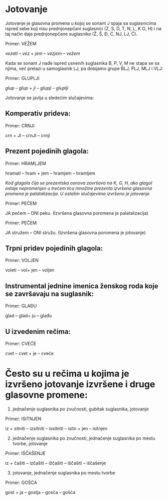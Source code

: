 # Jotovanje  

Jotovanje je glasovna promena u kojoj se sonant J spaja sa suglasnicima ispred sebe koji nisu prednjonepčani suglasnici (Z, S, D, T, N, L, K G, H) 
i na taj način daje prednjonepčane suglasnike (Ž, Š, Đ, Ć, NJ, LJ, Č).

Primer: VEŽEM

_vezati – vez + jem – vezjem – vežem_

Kada se sonant J nađe ispred usnenih suglasnika B, P, V, M ne stapa se sa njima, već prelazi u samoglasnik LJ, pa dobijamo grupe BLJ, PLJ, MLJ i VLJ:

Primer: GLUPLJI

_glup – glup + ji – glupji – gluplji_

Jotovanje se javlja u sledećim slučajevima:

 ## Komperativ prideva:

Primer:  CRNJI

crn + JI – crnJI – crnji

 ## Prezent pojedinih glagola:

Primer:  HRAMLJEM

hramati – hram + jem – hramjem – hramljem

_Kod glagola čija se prezentska osnova završava na K, G, H,  ako glagol ostaje nepromenjen u trećem licu množine prezenta izvršena glasovna promena je palatalizacija.
U ostalim  slučajevima  izvršeno je jotovanje_

Primer: PEČEM

JA pečem – ONI peku.  (Izvršena glasovna poromena je palatalizacija)

Primer: PEČEM

JA stružem – ONI stružu. (Izvršena glasovna poromena je jotovanje)

 ## Trpni pridev pojedinih glagola:

Primer: VOLJEN

voleti – vol+ jen – voljen

  ## Instrumental jednine imenica ženskog roda koje se završavaju na suglasnik:

Primer: GLAĐU

glad – glad+ ju – glađu

  ## U izvedenim rečima:

Primer: CVEĆE

cvet – cvet + je – cveće


# Često su u rečima u kojima je izvršeno jotovanje izvršene  i druge glasovne promene:

1) jednačenje suglasnika po zvučnosti, gubitak suglasnika, jotovanje

Primer: ISITNJEN

iz + sitniti  – izsitniti  – issitniti –  isitn + jen – isitnjen

2)  jednačenje suglasnika po zvučnosti, jednačenje suglasnika po mestu tvorbe, jotovanje

Primer: IŠČAŠENJE

iz + čašiti  – izčašiti  – ižčašiti –  iščašiti – iščašenje

3) jotovanje, jednačenje suglasnika po mestu tvorbe

Primer: GOŠĆA

gost + ja – gostja – gosća –  gošća



